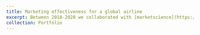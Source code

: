 ```yaml
---
title: Marketing effectiveness for a global airline 
excerpt: Between 2018-2020 we collaborated with [marketscience](https://market.science) to optimise the marketing allocation of a leading international airline. We used likelihood-based causal discovery methods to infer causal relationships between marketing channels, identify confounders and mediators, and therefore enable sales attribution. We also used non-stationary time-varying parameter models in order to more reliably identify both long-term and short-term marketing effects on sales, by comparison to typical adstock multiplier approaches. Image source from marketscience. <br/><img src='/images/marketing_effectiveness.png'>
collection: Portfolio
---
```

